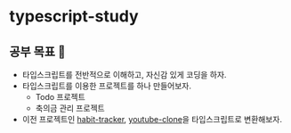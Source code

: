 # typescript-study

## 공부 목표 🚀

- 타입스크립트를 전반적으로 이해하고, 자신감 있게 코딩을 하자.
- 타입스크립트를 이용한 프로젝트를 하나 만들어보자.
  - Todo 프로젝트
  - 축의금 관리 프로젝트
- 이전 프로젝트인 [habit-tracker](https://github.com/ByungyeonKim/habit-tracker), [youtube-clone](https://github.com/ByungyeonKim/youtube-clone)을 타입스크립트로 변환해보자.
